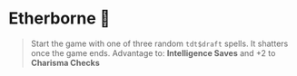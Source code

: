 # __Etherborne__ 🔮
> Start the game with one of three random `tdt$draft` spells. It shatters once the game ends.
Advantage to: __Intelligence Saves__ and +2 to __Charisma Checks__
